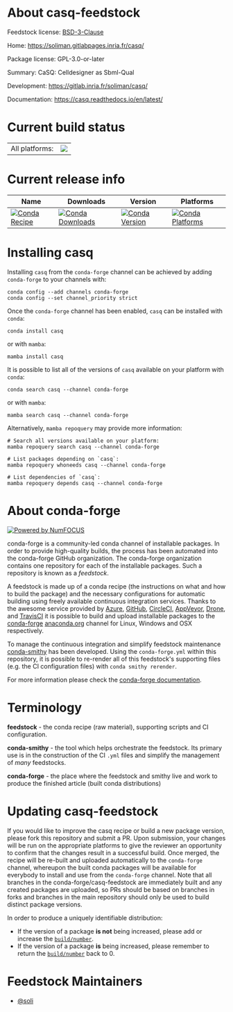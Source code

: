 About casq-feedstock
====================

Feedstock license: [BSD-3-Clause](https://github.com/conda-forge/casq-feedstock/blob/main/LICENSE.txt)

Home: https://soliman.gitlabpages.inria.fr/casq/

Package license: GPL-3.0-or-later

Summary: CaSQ: Celldesigner as Sbml-Qual

Development: https://gitlab.inria.fr/soliman/casq/

Documentation: https://casq.readthedocs.io/en/latest/

Current build status
====================


<table><tr><td>All platforms:</td>
    <td>
      <a href="https://dev.azure.com/conda-forge/feedstock-builds/_build/latest?definitionId=22492&branchName=main">
        <img src="https://dev.azure.com/conda-forge/feedstock-builds/_apis/build/status/casq-feedstock?branchName=main">
      </a>
    </td>
  </tr>
</table>

Current release info
====================

| Name | Downloads | Version | Platforms |
| --- | --- | --- | --- |
| [![Conda Recipe](https://img.shields.io/badge/recipe-casq-green.svg)](https://anaconda.org/conda-forge/casq) | [![Conda Downloads](https://img.shields.io/conda/dn/conda-forge/casq.svg)](https://anaconda.org/conda-forge/casq) | [![Conda Version](https://img.shields.io/conda/vn/conda-forge/casq.svg)](https://anaconda.org/conda-forge/casq) | [![Conda Platforms](https://img.shields.io/conda/pn/conda-forge/casq.svg)](https://anaconda.org/conda-forge/casq) |

Installing casq
===============

Installing `casq` from the `conda-forge` channel can be achieved by adding `conda-forge` to your channels with:

```
conda config --add channels conda-forge
conda config --set channel_priority strict
```

Once the `conda-forge` channel has been enabled, `casq` can be installed with `conda`:

```
conda install casq
```

or with `mamba`:

```
mamba install casq
```

It is possible to list all of the versions of `casq` available on your platform with `conda`:

```
conda search casq --channel conda-forge
```

or with `mamba`:

```
mamba search casq --channel conda-forge
```

Alternatively, `mamba repoquery` may provide more information:

```
# Search all versions available on your platform:
mamba repoquery search casq --channel conda-forge

# List packages depending on `casq`:
mamba repoquery whoneeds casq --channel conda-forge

# List dependencies of `casq`:
mamba repoquery depends casq --channel conda-forge
```


About conda-forge
=================

[![Powered by
NumFOCUS](https://img.shields.io/badge/powered%20by-NumFOCUS-orange.svg?style=flat&colorA=E1523D&colorB=007D8A)](https://numfocus.org)

conda-forge is a community-led conda channel of installable packages.
In order to provide high-quality builds, the process has been automated into the
conda-forge GitHub organization. The conda-forge organization contains one repository
for each of the installable packages. Such a repository is known as a *feedstock*.

A feedstock is made up of a conda recipe (the instructions on what and how to build
the package) and the necessary configurations for automatic building using freely
available continuous integration services. Thanks to the awesome service provided by
[Azure](https://azure.microsoft.com/en-us/services/devops/), [GitHub](https://github.com/),
[CircleCI](https://circleci.com/), [AppVeyor](https://www.appveyor.com/),
[Drone](https://cloud.drone.io/welcome), and [TravisCI](https://travis-ci.com/)
it is possible to build and upload installable packages to the
[conda-forge](https://anaconda.org/conda-forge) [anaconda.org](https://anaconda.org/)
channel for Linux, Windows and OSX respectively.

To manage the continuous integration and simplify feedstock maintenance
[conda-smithy](https://github.com/conda-forge/conda-smithy) has been developed.
Using the ``conda-forge.yml`` within this repository, it is possible to re-render all of
this feedstock's supporting files (e.g. the CI configuration files) with ``conda smithy rerender``.

For more information please check the [conda-forge documentation](https://conda-forge.org/docs/).

Terminology
===========

**feedstock** - the conda recipe (raw material), supporting scripts and CI configuration.

**conda-smithy** - the tool which helps orchestrate the feedstock.
                   Its primary use is in the construction of the CI ``.yml`` files
                   and simplify the management of *many* feedstocks.

**conda-forge** - the place where the feedstock and smithy live and work to
                  produce the finished article (built conda distributions)


Updating casq-feedstock
=======================

If you would like to improve the casq recipe or build a new
package version, please fork this repository and submit a PR. Upon submission,
your changes will be run on the appropriate platforms to give the reviewer an
opportunity to confirm that the changes result in a successful build. Once
merged, the recipe will be re-built and uploaded automatically to the
`conda-forge` channel, whereupon the built conda packages will be available for
everybody to install and use from the `conda-forge` channel.
Note that all branches in the conda-forge/casq-feedstock are
immediately built and any created packages are uploaded, so PRs should be based
on branches in forks and branches in the main repository should only be used to
build distinct package versions.

In order to produce a uniquely identifiable distribution:
 * If the version of a package **is not** being increased, please add or increase
   the [``build/number``](https://docs.conda.io/projects/conda-build/en/latest/resources/define-metadata.html#build-number-and-string).
 * If the version of a package **is** being increased, please remember to return
   the [``build/number``](https://docs.conda.io/projects/conda-build/en/latest/resources/define-metadata.html#build-number-and-string)
   back to 0.

Feedstock Maintainers
=====================

* [@soli](https://github.com/soli/)

